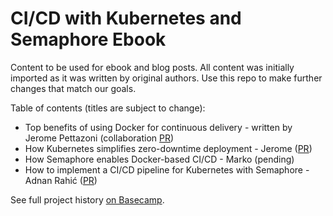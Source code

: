 # CI/CD with Kubernetes and Semaphore Ebook

Content to be used for ebook and blog posts.
All content was initially imported as it was written by original authors.
Use this repo to make further changes that match our goals.

Table of contents (titles are subject to change):

- Top benefits of using Docker for continuous delivery - written
  by Jerome Pettazoni (collaboration
  [PR](https://github.com/renderedtext/writer-collab-jpetazzo/pull/1))
- How Kubernetes simplifies zero-downtime deployment - Jerome
  ([PR](https://github.com/renderedtext/writer-collab-jpetazzo/pull/2))
- How Semaphore enables Docker-based CI/CD - Marko (pending)
- How to implement a CI/CD pipeline for Kubernetes with Semaphore - Adnan Rahić
  ([PR](https://github.com/renderedtext/writer-collab-adnanrahic/pull/1))

See full project history [on
Basecamp](https://3.basecamp.com/3093216/projects/8589692).
